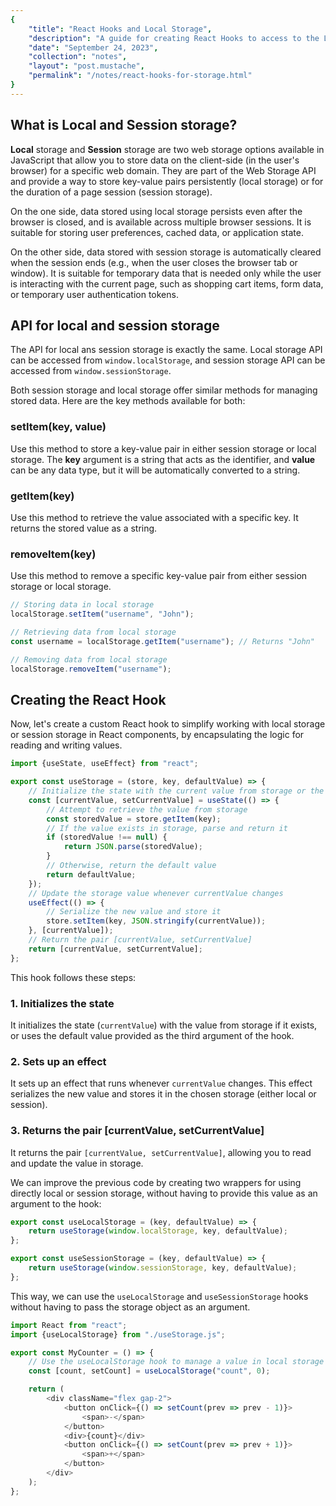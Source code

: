 ```yaml
---
{
    "title": "React Hooks and Local Storage",
    "description": "A guide for creating React Hooks to access to the Local and Session Storage of the browser in a simple way.",
    "date": "September 24, 2023",
    "collection": "notes",
    "layout": "post.mustache",
    "permalink": "/notes/react-hooks-for-storage.html"
}
---
```


## What is Local and Session storage?

<b>Local</b> storage and <b>Session</b> storage are two web storage options available in 
JavaScript that allow you to store data on the client-side (in the user's browser) 
for a specific web domain. They are part of the Web Storage API and provide a way 
to store key-value pairs persistently (local storage) or for the duration of a page 
session (session storage).

On the one side, data stored using local storage persists even after the browser is 
closed, and is available across multiple browser sessions. It is suitable for storing 
user preferences, cached data, or application state. 

On the other side, data stored with session storage is automatically cleared when the 
session ends (e.g., when the user closes the browser tab or window). It is suitable 
for temporary data that is needed only while the user is interacting with the current 
page, such as shopping cart items, form data, or temporary user authentication tokens.

## API for local and session storage

The API for local ans session storage is exactly the same. Local storage API can be 
accessed from <code>window.localStorage</code>, and session storage API can be accessed 
from <code>window.sessionStorage</code>.

Both session storage and local storage offer similar methods for managing stored data. 
Here are the key methods available for both:

### setItem(key, value)

Use this method to store a key-value pair in either session storage or local storage. 
The <b>key</b> argument is a string that acts as the identifier, and <b>value</b> can 
be any data type, but it will be automatically converted to a string.

### getItem(key)

Use this method to retrieve the value associated with a specific key. It returns the 
stored value as a string.

### removeItem(key)

Use this method to remove a specific key-value pair from either session storage or 
local storage.

```javascript
// Storing data in local storage
localStorage.setItem("username", "John");

// Retrieving data from local storage
const username = localStorage.getItem("username"); // Returns "John"

// Removing data from local storage
localStorage.removeItem("username");
```

## Creating the React Hook

Now, let's create a custom React hook to simplify working with local storage or 
session storage in React components, by encapsulating the logic for reading and 
writing values.

```javascript
import {useState, useEffect} from "react";

export const useStorage = (store, key, defaultValue) => {
    // Initialize the state with the current value from storage or the default value
    const [currentValue, setCurrentValue] = useState(() => {
        // Attempt to retrieve the value from storage
        const storedValue = store.getItem(key);
        // If the value exists in storage, parse and return it
        if (storedValue !== null) {
            return JSON.parse(storedValue);
        }
        // Otherwise, return the default value
        return defaultValue;
    });
    // Update the storage value whenever currentValue changes
    useEffect(() => {
        // Serialize the new value and store it
        store.setItem(key, JSON.stringify(currentValue));
    }, [currentValue]);
    // Return the pair [currentValue, setCurrentValue]
    return [currentValue, setCurrentValue];
};
```

This hook follows these steps:

### 1. Initializes the state

It initializes the state (<code>currentValue</code>) with the value from storage 
if it exists, or uses the default value provided as the third argument of the hook.

### 2. Sets up an effect

It sets up an effect that runs whenever <code>currentValue</code> changes.
This effect serializes the new value and stores it in the chosen storage (either 
local or session).

### 3. Returns the pair [currentValue, setCurrentValue]

It returns the pair <code>[currentValue, setCurrentValue]</code>, allowing
you to read and update the value in storage.

We can improve the previous code by creating two wrappers for using directly 
local or session storage, without having to provide this value as an argument 
to the hook:

```javascript
export const useLocalStorage = (key, defaultValue) => {
    return useStorage(window.localStorage, key, defaultValue);
};

export const useSessionStorage = (key, defaultValue) => {
    return useStorage(window.sessionStorage, key, defaultValue);
};
```

This way, we can use the <code>useLocalStorage</code> and <code>useSessionStorage</code> 
hooks without having to pass the storage object as an argument.

```javascript
import React from "react";
import {useLocalStorage} from "./useStorage.js";

export const MyCounter = () => {
    // Use the useLocalStorage hook to manage a value in local storage
    const [count, setCount] = useLocalStorage("count", 0);

    return (
        <div className="flex gap-2">
            <button onClick={() => setCount(prev => prev - 1)}>
                <span>-</span>
            </button>
            <div>{count}</div>
            <button onClick={() => setCount(prev => prev + 1)}>
                <span>+</span>
            </button>
        </div>
    );
};
```
